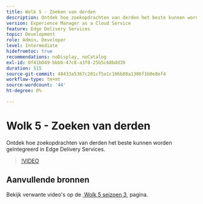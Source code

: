 ```yaml
---
title: Wolk 5 - Zoeken van derden
description: Ontdek hoe zoekopdrachten van derden het beste kunnen worden geïntegreerd in Edge Delivery Services.
version: Experience Manager as a Cloud Service
feature: Edge Delivery Services
topic: Development
role: Admin, Developer
level: Intermediate
hidefromtoc: true
recommendations: noDisplay, noCatalog
exl-id: 0f41b049-bbbb-47c8-a3f8-25b5c68bdd39
duration: 515
source-git-commit: 48433a5367c281cf5a1c106b08a1306f1b0e8ef4
workflow-type: tm+mt
source-wordcount: '44'
ht-degree: 0%

---
```


# Wolk 5 - Zoeken van derden

Ontdek hoe zoekopdrachten van derden het beste kunnen worden geïntegreerd in Edge Delivery Services.

>[!VIDEO](https://video.tv.adobe.com/v/3452611?quality=12&learn=on&captions=dut)

## Aanvullende bronnen

Bekijk verwante video&#39;s op de [&#x200B; Wolk 5 seizoen 3 &#x200B;](../cloud5-season-3.md) pagina.
